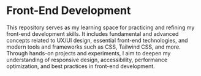 # Front-End Development

This repository serves as my learning space for practicing and refining my front-end development skills. It includes fundamental and advanced concepts related to UX/UI design, essential front-end technologies, and modern tools and frameworks such as CSS, Tailwind CSS, and more. Through hands-on projects and experiments, I aim to deepen my understanding of responsive design, accessibility, performance optimization, and best practices in front-end development.